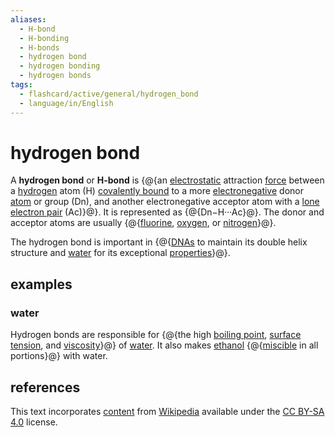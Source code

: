```yaml
---
aliases:
  - H-bond
  - H-bonding
  - H-bonds
  - hydrogen bond
  - hydrogen bonding
  - hydrogen bonds
tags:
  - flashcard/active/general/hydrogen_bond
  - language/in/English
---
```


# hydrogen bond

A __hydrogen bond__ or __H-bond__ is {@{an [electrostatic](electrostatics.md) attraction [force](force.md) between a [hydrogen](hydrogen.md) atom (H) [covalently bound](covalent%20bond.md) to a more [electronegative](electronegativity.md) donor [atom](atom.md) or group (Dn), and another electronegative acceptor atom with a [lone electron pair](lone%20pair.md) (Ac)}@}. It is represented as {@{Dn−H···Ac}@}. The donor and acceptor atoms are usually {@{[fluorine](fluorine.md), [oxygen](oxygen.md), or [nitrogen](nitrogen.md)}@}. <!--SR:!2025-05-20,310,210!2026-07-06,854,330!2025-04-20,543,310-->

The hydrogen bond is important in {@{[DNAs](DNA.md) to maintain its double helix structure and [water](water.md) for its exceptional [properties](property.md)}@}. <!--SR:!2027-06-19,1089,290-->

## examples

### water

Hydrogen bonds are responsible for {@{the high [boiling point](boiling%20point.md), [surface tension](surface%20tension.md), and [viscosity](viscosity.md)}@} of [water](water.md). It also makes [ethanol](ethanol.md) {@{[miscible](miscibility.md) in all portions}@} with water. <!--SR:!2026-06-23,712,250!2028-07-26,1513,350-->

## references

This text incorporates [content](https://en.wikipedia.org/wiki/hydrogen_bond) from [Wikipedia](Wikipedia.md) available under the [CC BY-SA 4.0](https://creativecommons.org/licenses/by-sa/4.0/) license.
